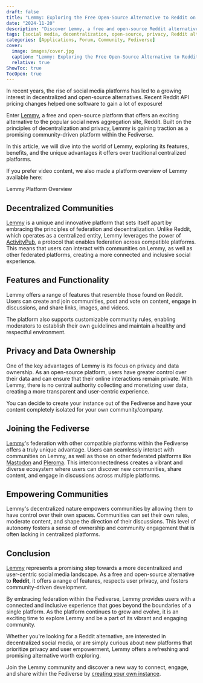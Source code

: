 ```yaml
---
draft: false
title: "Lemmy: Exploring the Free Open-Source Alternative to Reddit on the Fediverse"
date: "2024-11-20"
description: "Discover Lemmy, a free and open-source Reddit alternative that prioritizes decentralization, privacy, and user empowerment. Built on the Fediverse and powered by ActivityPub, Lemmy allows seamless interaction across federated platforms while giving users control over their data and communities."
tags: [social media, decentralization, open-source, privacy, Reddit alternative, Fediverse, Lemmy, ActivityPub, community-driven, user empowerment, federation]
categories: [Applications, Forum, Community, Fediverse]
cover:
  image: images/cover.jpg
  caption: "Lemmy: Exploring the Free Open-Source Alternative to Reddit on the Fediverse"
  relative: true
ShowToc: true
TocOpen: true
---
```



In recent years, the rise of social media platforms has led to a growing interest in decentralized and open\-source alternatives. Recent Reddit API pricing changes helped one software to gain a lot of exposure!

Enter [Lemmy](https://octabyte.io/applications/forum-community/lemmy), a free and open\-source platform that offers an exciting alternative to the popular social news aggregation site, Reddit. Built on the principles of decentralization and privacy, Lemmy is gaining traction as a promising community\-driven platform within the Fediverse. 

In this article, we will dive into the world of Lemmy, exploring its features, benefits, and the unique advantages it offers over traditional centralized platforms.

If you prefer video content, we also made a platform overview of Lemmy available here:



Lemmy Platform Overview



## Decentralized Communities

[Lemmy](https://octabyte.io/applications/forum-community/lemmy) is a unique and innovative platform that sets itself apart by embracing the principles of federation and decentralization. Unlike Reddit, which operates as a centralized entity, Lemmy leverages the power of [ActivityPub](https://www.w3.org/TR/activitypub/?ref=blog.octabyte.io), a protocol that enables federation across compatible platforms. This means that users can interact with communities on Lemmy, as well as other federated platforms, creating a more connected and inclusive social experience.

## Features and Functionality

Lemmy offers a range of features that resemble those found on Reddit. Users can create and join communities, post and vote on content, engage in discussions, and share links, images, and videos.

 The platform also supports customizable community rules, enabling moderators to establish their own guidelines and maintain a healthy and respectful environment.

## Privacy and Data Ownership

 One of the key advantages of Lemmy is its focus on privacy and data ownership. As an open\-source platform, users have greater control over their data and can ensure that their online interactions remain private. With Lemmy, there is no central authority collecting and monetizing user data, creating a more transparent and user\-centric experience.

You can decide to create your instance out of the Fediverse and have your content completely isolated for your own community/company.

## 

## Joining the Fediverse

[Lemmy](https://octabyte.io/applications/forum-community/lemmy)'s federation with other compatible platforms within the Fediverse offers a truly unique advantage. Users can seamlessly interact with communities on Lemmy, as well as those on other federated platforms like [Mastodon](https://octabyte.io/open-source/mastodon?ref=blog.octabyte.io) and [Pleroma](https://pleroma.social/?ref=blog.octabyte.io). This interconnectedness creates a vibrant and diverse ecosystem where users can discover new communities, share content, and engage in discussions across multiple platforms.

## Empowering Communities

Lemmy's decentralized nature empowers communities by allowing them to have control over their own spaces. Communities can set their own rules, moderate content, and shape the direction of their discussions. This level of autonomy fosters a sense of ownership and community engagement that is often lacking in centralized platforms.

## Conclusion

 [Lemmy](https://octabyte.io/applications/forum-community/lemmy) represents a promising step towards a more decentralized and user\-centric social media landscape. As a free and open\-source alternative to **Reddit**, it offers a range of features, respects user privacy, and fosters community\-driven development. 

By embracing federation within the Fediverse, Lemmy provides users with a connected and inclusive experience that goes beyond the boundaries of a single platform. As the platform continues to grow and evolve, it is an exciting time to explore Lemmy and be a part of its vibrant and engaging community.

Whether you're looking for a Reddit alternative, are interested in decentralized social media, or are simply curious about new platforms that prioritize privacy and user empowerment, Lemmy offers a refreshing and promising alternative worth exploring. 

Join the Lemmy community and discover a new way to connect, engage, and share within the Fediverse by [creating your own instance](https://octabyte.io/applications/forum-community/lemmy).



